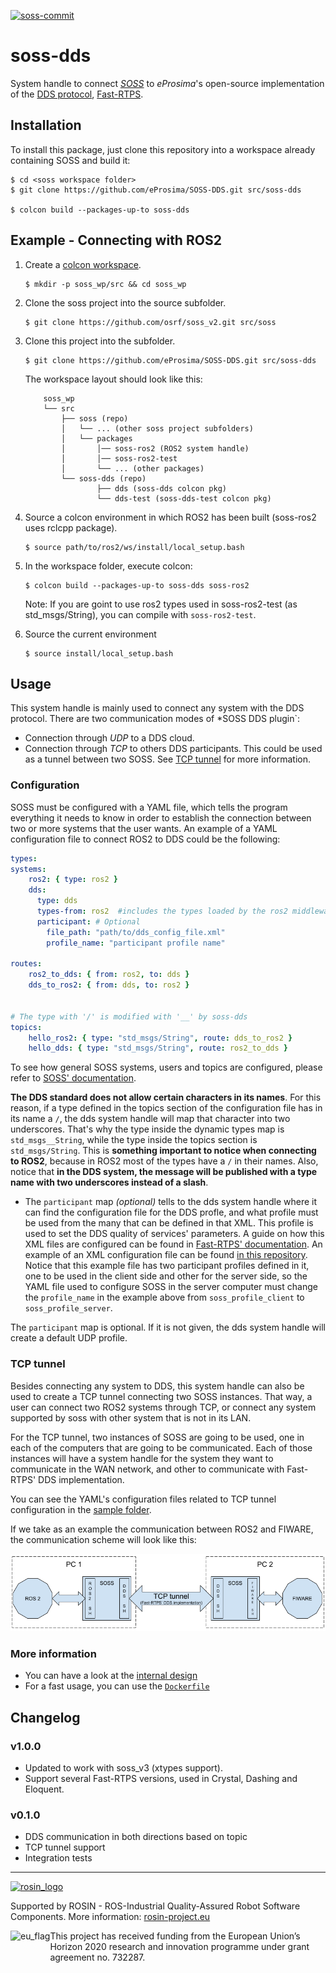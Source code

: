 [![soss-commit](https://img.shields.io/badge/soss--commit-660078e-blue.svg)](https://github.com/osrf/soss_v2/tree/660078e9fee9fca1b3094d62dc6a22d4a1e80a38)
# soss-dds

System handle to connect [*SOSS*][soss] to *eProsima*'s open-source implementation of the
[DDS protocol][dds], [Fast-RTPS][fast].

## Installation

To install this package, just clone this repository into a workspace already containing SOSS and build it:
```
$ cd <soss workspace folder>
$ git clone https://github.com/eProsima/SOSS-DDS.git src/soss-dds

$ colcon build --packages-up-to soss-dds
```

## Example - Connecting with ROS2

1. Create a [colcon workspace](https://index.ros.org/doc/ros2/Tutorials/Colcon-Tutorial/#create-a-workspace).
    ```
    $ mkdir -p soss_wp/src && cd soss_wp
    ```

2. Clone the soss project into the source subfolder.
    ```
    $ git clone https://github.com/osrf/soss_v2.git src/soss
    ```

3. Clone this project into the subfolder.
    ```
    $ git clone https://github.com/eProsima/SOSS-DDS.git src/soss-dds
    ```

    The workspace layout should look like this:
    ```
        soss_wp
        └── src
            ├── soss (repo)
            │   └── ... (other soss project subfolders)
            │   └── packages
            │       │── soss-ros2 (ROS2 system handle)
            │       │── soss-ros2-test
            │       └── ... (other packages)
            └── soss-dds (repo)
                    ├── dds (soss-dds colcon pkg)
                    └── dds-test (soss-dds-test colcon pkg)
    ```

5. Source a colcon environment in which ROS2 has been built (soss-ros2 uses rclcpp package).
    ```
    $ source path/to/ros2/ws/install/local_setup.bash
    ```

6. In the workspace folder, execute colcon:
    ```
    $ colcon build --packages-up-to soss-dds soss-ros2
    ```
   Note: If you are goint to use ros2 types used in soss-ros2-test (as std_msgs/String),
   you can compile with `soss-ros2-test`.

7. Source the current environment
    ```
    $ source install/local_setup.bash
    ```

## Usage

This system handle is mainly used to connect any system with the DDS protocol.
There are two communication modes of *SOSS DDS plugin`:
- Connection through *UDP* to a DDS cloud.
- Connection through *TCP* to others DDS participants.
This could be used as a tunnel between two SOSS.
See [TCP tunnel](#tcp-tunnel) for more information.

### Configuration

SOSS must be configured with a YAML file, which tells the program everything it needs to know
in order to establish the connection between two or more systems that the user wants.
An example of a YAML configuration file to connect ROS2 to DDS could be the following:

```YAML
types:
systems:
    ros2: { type: ros2 }
    dds:
      type: dds
      types-from: ros2  #includes the types loaded by the ros2 middleware
      participant: # Optional
        file_path: "path/to/dds_config_file.xml"
        profile_name: "participant profile name"

routes:
    ros2_to_dds: { from: ros2, to: dds }
    dds_to_ros2: { from: dds, to: ros2 }


# The type with '/' is modified with '__' by soss-dds
topics:
    hello_ros2: { type: "std_msgs/String", route: dds_to_ros2 }
    hello_dds: { type: "std_msgs/String", route: ros2_to_dds }
```

To see how general SOSS systems, users and topics are configured, please refer to [SOSS' documentation][soss].

**The DDS standard does not allow certain characters in its names**.
For this reason, if a type defined in the topics section of the configuration file has in its name a `/`,
the dds system handle will map that character into two underscores.
That's why the type inside the dynamic types map is `std_msgs__String`,
while the type inside the topics section is `std_msgs/String`.
This is **something important to notice when connecting to ROS2**,
because in ROS2 most of the types have a `/` in their names.
Also, notice that **in the DDS system, the message will be published with a type name with two
underscores instead of a slash**.

* The `participant` map *(optional)* tells to the dds system handle where it can
find the configuration file for the DDS profle,
and what profile must be used from the many that can be defined in that XML.
This profile is used to set the DDS quality of services' parameters.
A guide on how this XML files are configured can be found in
[Fast-RTPS' documentation](https://fast-rtps.docs.eprosima.com/en/v1.7.2/xmlprofiles.html).
An example of an XML configuration file can be found [in this repository](dds/sample/tcp/config.xml).
Notice that this example file has two participant profiles defined in it,
one to be used in the client side and other for the server side,
so the YAML file used to configure SOSS in the server computer must change the `profile_name` in the example above
from `soss_profile_client` to `soss_profile_server`.

The `participant` map is optional. If it is not given, the dds system handle will create a default UDP profile.

### TCP tunnel

Besides connecting any system to DDS, this system handle can also be used to create a TCP tunnel connecting
two SOSS instances.
That way, a user can connect two ROS2 systems through TCP,
or connect any system supported by soss with other system that is not in its LAN.

For the TCP tunnel, two instances of SOSS are going to be used, one in each of the computers that
are going to be communicated.
Each of those instances will have a system handle for the system they want to communicate in the WAN network,
and other to communicate with Fast-RTPS' DDS implementation.

You can see the YAML's configuration files related to TCP tunnel configuration in the [sample folder](dds/sample/tcp).

If we take as an example the communication between ROS2 and FIWARE, the communication scheme will look like this:

![](dds/doc/images/ROS2_TCP_tunnel.png)

### More information

- You can have a look at the [internal design](dds/doc/design.md)
- For a fast usage, you can use the [`Dockerfile`](Dockerfile)

## Changelog

### v1.0.0
- Updated to work with soss_v3 (xtypes support).
- Support several Fast-RTPS versions, used in Crystal, Dashing and Eloquent.

### v0.1.0

- DDS communication in both directions based on topic
- TCP tunnel support
- Integration tests

 [fast]: https://github.com/eProsima/Fast-RTPS
 [soss]: https://github.com/osrf/soss_v2
 [dds]: https://en.wikipedia.org/wiki/Data_Distribution_Service

---

<!--
    ROSIN acknowledgement from the ROSIN press kit
    @ https://github.com/rosin-project/press_kit
-->

<a href="http://rosin-project.eu">
  <img src="http://rosin-project.eu/wp-content/uploads/rosin_ack_logo_wide.png"
       alt="rosin_logo" height="60" >
</a>

Supported by ROSIN - ROS-Industrial Quality-Assured Robot Software Components.
More information: <a href="http://rosin-project.eu">rosin-project.eu</a>

<img src="http://rosin-project.eu/wp-content/uploads/rosin_eu_flag.jpg"
     alt="eu_flag" height="45" align="left" >

This project has received funding from the European Union’s Horizon 2020
research and innovation programme under grant agreement no. 732287.
